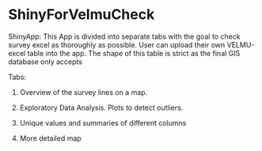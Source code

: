 # ShinyForVelmuCheck
ShinyApp:
This App is divided into separate tabs with the goal to check survey excel as thoroughly as possible.
User can upload their own VELMU-excel table into the app. 
The shape of this table is strict as the final GIS database only accepts 
  
Tabs:

1. Overview of the survey lines on a map.

2. Exploratory Data Analysis.
  Plots to detect outliers.

3. Unique values and summaries of different columns

4. More detailed map

